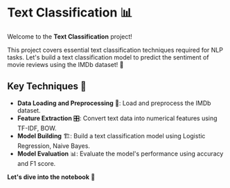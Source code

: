 # Text Classification 📊

Welcome to the **Text Classification** project!

This project covers essential text classification techniques required for NLP tasks. Let's build a text classification model to predict the sentiment of movie reviews using the IMDb dataset! 🚀

## Key Techniques 🔧

- **Data Loading and Preprocessing** 📂: Load and preprocess the IMDb dataset.
- **Feature Extraction** 🎛️: Convert text data into numerical features using TF-IDF, BOW.
- **Model Building** 🏗️: Build a text classification model using Logistic Regression, Naive Bayes.
- **Model Evaluation** 📊: Evaluate the model's performance using accuracy and F1 score.

**Let's dive into the notebook** 📔
